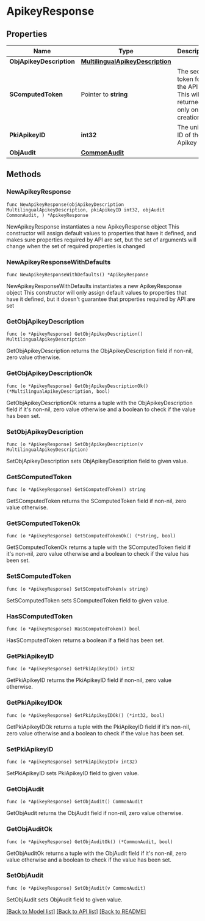 # ApikeyResponse

## Properties

Name | Type | Description | Notes
------------ | ------------- | ------------- | -------------
**ObjApikeyDescription** | [**MultilingualApikeyDescription**](Multilingual-ApikeyDescription.md) |  | 
**SComputedToken** | Pointer to **string** | The secret token for the API key.  This will be returned only on creation. | [optional] 
**PkiApikeyID** | **int32** | The unique ID of the Apikey | 
**ObjAudit** | [**CommonAudit**](Common-Audit.md) |  | 

## Methods

### NewApikeyResponse

`func NewApikeyResponse(objApikeyDescription MultilingualApikeyDescription, pkiApikeyID int32, objAudit CommonAudit, ) *ApikeyResponse`

NewApikeyResponse instantiates a new ApikeyResponse object
This constructor will assign default values to properties that have it defined,
and makes sure properties required by API are set, but the set of arguments
will change when the set of required properties is changed

### NewApikeyResponseWithDefaults

`func NewApikeyResponseWithDefaults() *ApikeyResponse`

NewApikeyResponseWithDefaults instantiates a new ApikeyResponse object
This constructor will only assign default values to properties that have it defined,
but it doesn't guarantee that properties required by API are set

### GetObjApikeyDescription

`func (o *ApikeyResponse) GetObjApikeyDescription() MultilingualApikeyDescription`

GetObjApikeyDescription returns the ObjApikeyDescription field if non-nil, zero value otherwise.

### GetObjApikeyDescriptionOk

`func (o *ApikeyResponse) GetObjApikeyDescriptionOk() (*MultilingualApikeyDescription, bool)`

GetObjApikeyDescriptionOk returns a tuple with the ObjApikeyDescription field if it's non-nil, zero value otherwise
and a boolean to check if the value has been set.

### SetObjApikeyDescription

`func (o *ApikeyResponse) SetObjApikeyDescription(v MultilingualApikeyDescription)`

SetObjApikeyDescription sets ObjApikeyDescription field to given value.


### GetSComputedToken

`func (o *ApikeyResponse) GetSComputedToken() string`

GetSComputedToken returns the SComputedToken field if non-nil, zero value otherwise.

### GetSComputedTokenOk

`func (o *ApikeyResponse) GetSComputedTokenOk() (*string, bool)`

GetSComputedTokenOk returns a tuple with the SComputedToken field if it's non-nil, zero value otherwise
and a boolean to check if the value has been set.

### SetSComputedToken

`func (o *ApikeyResponse) SetSComputedToken(v string)`

SetSComputedToken sets SComputedToken field to given value.

### HasSComputedToken

`func (o *ApikeyResponse) HasSComputedToken() bool`

HasSComputedToken returns a boolean if a field has been set.

### GetPkiApikeyID

`func (o *ApikeyResponse) GetPkiApikeyID() int32`

GetPkiApikeyID returns the PkiApikeyID field if non-nil, zero value otherwise.

### GetPkiApikeyIDOk

`func (o *ApikeyResponse) GetPkiApikeyIDOk() (*int32, bool)`

GetPkiApikeyIDOk returns a tuple with the PkiApikeyID field if it's non-nil, zero value otherwise
and a boolean to check if the value has been set.

### SetPkiApikeyID

`func (o *ApikeyResponse) SetPkiApikeyID(v int32)`

SetPkiApikeyID sets PkiApikeyID field to given value.


### GetObjAudit

`func (o *ApikeyResponse) GetObjAudit() CommonAudit`

GetObjAudit returns the ObjAudit field if non-nil, zero value otherwise.

### GetObjAuditOk

`func (o *ApikeyResponse) GetObjAuditOk() (*CommonAudit, bool)`

GetObjAuditOk returns a tuple with the ObjAudit field if it's non-nil, zero value otherwise
and a boolean to check if the value has been set.

### SetObjAudit

`func (o *ApikeyResponse) SetObjAudit(v CommonAudit)`

SetObjAudit sets ObjAudit field to given value.



[[Back to Model list]](../README.md#documentation-for-models) [[Back to API list]](../README.md#documentation-for-api-endpoints) [[Back to README]](../README.md)


